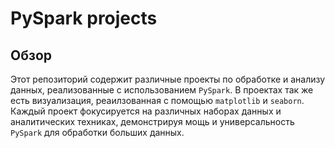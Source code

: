 # PySpark projects

## Обзор

Этот репозиторий содержит различные проекты по обработке и анализу данных, реализованные с использованием `PySpark`. В проектах так же есть визуализация, реаилзованная с помощью `matplotlib` и `seaborn`. Каждый проект фокусируется на различных наборах данных и аналитических техниках, демонстрируя мощь и универсальность `PySpark` для обработки больших данных.
